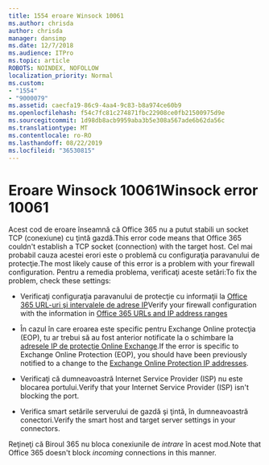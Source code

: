 ```yaml
---
title: 1554 eroare Winsock 10061
ms.author: chrisda
author: chrisda
manager: dansimp
ms.date: 12/7/2018
ms.audience: ITPro
ms.topic: article
ROBOTS: NOINDEX, NOFOLLOW
localization_priority: Normal
ms.custom:
- "1554"
- "9000079"
ms.assetid: caecfa19-86c9-4aa4-9c83-b8a974ce60b9
ms.openlocfilehash: f54c7fc81c274871fbc22908ce0fb21500975d9e
ms.sourcegitcommit: 1d98db8acb9959aba3b5e308a567ade6b62da56c
ms.translationtype: MT
ms.contentlocale: ro-RO
ms.lasthandoff: 08/22/2019
ms.locfileid: "36530815"
---
```

# <a name="winsock-error-10061"></a><span data-ttu-id="d6f90-102">Eroare Winsock 10061</span><span class="sxs-lookup"><span data-stu-id="d6f90-102">Winsock error 10061</span></span>

<span data-ttu-id="d6f90-103">Acest cod de eroare înseamnă că Office 365 nu a putut stabili un socket TCP (conexiune) cu ţintă gazdă.</span><span class="sxs-lookup"><span data-stu-id="d6f90-103">This error code means that Office 365 couldn't establish a TCP socket (connection) with the target host.</span></span> <span data-ttu-id="d6f90-104">Cel mai probabil cauza acestei erori este o problemă cu configuraţia paravanului de protecţie.</span><span class="sxs-lookup"><span data-stu-id="d6f90-104">The most likely cause of this error is a problem with your firewall configuration.</span></span> <span data-ttu-id="d6f90-105">Pentru a remedia problema, verificaţi aceste setări:</span><span class="sxs-lookup"><span data-stu-id="d6f90-105">To fix the problem, check these settings:</span></span>

- <span data-ttu-id="d6f90-106">Verificaţi configuraţia paravanului de protecţie cu informaţii la [Office 365 URL-uri şi intervalele de adrese IP](https://docs.microsoft.com/office365/enterprise/urls-and-ip-address-ranges)</span><span class="sxs-lookup"><span data-stu-id="d6f90-106">Verify your firewall configuration with the information in [Office 365 URLs and IP address ranges](https://docs.microsoft.com/office365/enterprise/urls-and-ip-address-ranges)</span></span>

- <span data-ttu-id="d6f90-107">În cazul în care eroarea este specific pentru Exchange Online protecţia (EOP), tu ar trebui să au fost anterior notificate la o schimbare la [adresele IP de protecţie Online Exchange](https://docs.microsoft.com/office365/SecurityCompliance/eop/exchange-online-protection-ip-addresses).</span><span class="sxs-lookup"><span data-stu-id="d6f90-107">If the error is specific to Exchange Online Protection (EOP), you should have been previously notified to a change to the [Exchange Online Protection IP addresses](https://docs.microsoft.com/office365/SecurityCompliance/eop/exchange-online-protection-ip-addresses).</span></span>

- <span data-ttu-id="d6f90-108">Verificaţi că dumneavoastră Internet Service Provider (ISP) nu este blocarea portului.</span><span class="sxs-lookup"><span data-stu-id="d6f90-108">Verify that your Internet Service Provider (ISP) isn't blocking the port.</span></span>

- <span data-ttu-id="d6f90-109">Verifica smart setările serverului de gazdă şi ţintă, în dumneavoastră conectori.</span><span class="sxs-lookup"><span data-stu-id="d6f90-109">Verify the smart host and target server settings in your connectors.</span></span>

<span data-ttu-id="d6f90-110">Reţineţi că Biroul 365 nu bloca conexiunile de *intrare* în acest mod.</span><span class="sxs-lookup"><span data-stu-id="d6f90-110">Note that Office 365 doesn't block *incoming* connections in this manner.</span></span>
